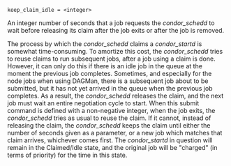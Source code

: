     keep_claim_idle = <integer>

An integer number of seconds that a job requests the *condor_schedd* to
wait before releasing its claim after the job exits or after the job is
removed.

The process by which the *condor_schedd* claims a *condor_startd* is
somewhat time-consuming. To amortize this cost, the *condor_schedd*
tries to reuse claims to run subsequent jobs, after a job using a claim
is done. However, it can only do this if there is an idle job in the
queue at the moment the previous job completes. Sometimes, and
especially for the node jobs when using DAGMan, there is a subsequent
job about to be submitted, but it has not yet arrived in the queue when
the previous job completes. As a result, the *condor_schedd* releases
the claim, and the next job must wait an entire negotiation cycle to
start. When this submit command is defined with a non-negative integer,
when the job exits, the *condor_schedd* tries as usual to reuse the
claim. If it cannot, instead of releasing the claim, the *condor_schedd*
keeps the claim until either the number of seconds given as a parameter,
or a new job which matches that claim arrives, whichever comes first.
The *condor_startd* in question will remain in the Claimed/Idle state,
and the original job will be "charged" (in terms of priority) for the
time in this state.
